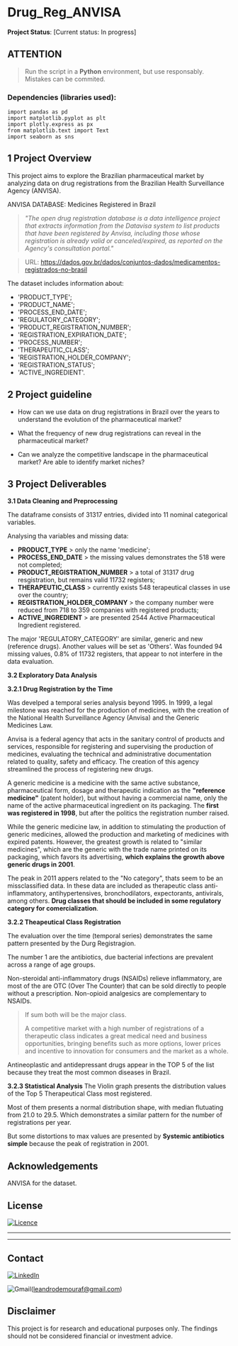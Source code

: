 # Drug_Reg_ANVISA
**Project Status**: [Current status: In progress]

## **ATTENTION**
> Run the script in a **Python** environment, but use responsably. Mistakes can be commited.
  ### Dependencies (libraries used):
    import pandas as pd
    import matplotlib.pyplot as plt
    import plotly.express as px
    from matplotlib.text import Text
    import seaborn as sns

  
## 1 Project Overview

This project aims to explore the Brazilian pharmaceutical market by analyzing data on drug registrations from the Brazilian Health Surveillance Agency (ANVISA).

ANVISA DATABASE: Medicines Registered in Brazil

> _"The open drug registration database is a data intelligence project that extracts information from the Datavisa system to list products that have been registered by Anvisa, including those whose registration is already valid or canceled/expired, as reported on the Agency's consultation portal."_

> URL: https://dados.gov.br/dados/conjuntos-dados/medicamentos-registrados-no-brasil

The dataset includes information about:
- 'PRODUCT_TYPE';
- 'PRODUCT_NAME';
- 'PROCESS_END_DATE';
- 'REGULATORY_CATEGORY';
- 'PRODUCT_REGISTRATION_NUMBER';
- 'REGISTRATION_EXPIRATION_DATE';
- 'PROCESS_NUMBER';
- 'THERAPEUTIC_CLASS';
- 'REGISTRATION_HOLDER_COMPANY';
- 'REGISTRATION_STATUS';
- 'ACTIVE_INGREDIENT'.

## 2 Project guideline

- How can we use data on drug registrations in Brazil over the years to understand the evolution of the pharmaceutical market?
  
- What the frequency of new drug registrations can reveal in the pharmaceutical market?

- Can we analyze the competitive landscape in the pharmaceutical market? Are able to identify market niches?

## 3 Project Deliverables

**3.1 Data Cleaning and Preprocessing**

The dataframe consists of 31317 entries, divided into 11 nominal categorical variables.

Analysing tha variables and missing data:
- **PRODUCT_TYPE** > only the name 'medicine';
- **PROCESS_END_DATE** > the missing values demonstrates the 518 were not completed;
- **PRODUCT_REGISTRATION_NUMBER** > a total of 31317 drug resgistration, but remains valid 11732 registers;
- **THERAPEUTIC_CLASS** > currently exists 548 terapeutical classes in use over the country;
- **REGISTRATION_HOLDER_COMPANY** > the company number were reduced from 718 to 359 companies with registered products;
- **ACTIVE_INGREDIENT** > are presented 2544 Active Pharmaceutical Ingredient registered.

The major 'REGULATORY_CATEGORY' are similar, generic and new (reference drugs). Another values will be set as 'Others'. Was founded 94 missing values, 0.8% of 11732 registers, that appear to not interfere in the data evaluation.

**3.2 Exploratory Data Analysis**

**3.2.1 Drug Registration by the Time**

Was develped a temporal series analysis beyond 1995. In 1999, a legal milestone was reached for the production of medicines, with the creation of the National Health Surveillance Agency (Anvisa) and the Generic Medicines Law.

Anvisa is a federal agency that acts in the sanitary control of products and services, responsible for registering and supervising the production of medicines, evaluating the technical and administrative documentation related to quality, safety and efficacy. The creation of this agency streamlined the process of registering new drugs.

A generic medicine is a medicine with the same active substance, pharmaceutical form, dosage and therapeutic indication as the **"reference medicine"** (patent holder), but without having a commercial name, only the name of the active pharmaceutical ingredient on its packaging. The **first was registered in 1998**, but after the politics the registration number raised.

While the generic medicine law, in addition to stimulating the production of generic medicines, allowed the production and marketing of medicines with expired patents. However, the greatest growth is related to "similar medicines", which are the generic with the trade name printed on its packaging, which favors its advertising, **which explains the growth above generic drugs in 2001**.

The peak in 2011 appers related to the "No category", thats seem to be an missclassified data. In these data are included as therapeutic class  anti-inflammatory, antihypertensives, bronchodilators, expectorants, antivirals, among others. **Drug classes that should be included in some regulatory category for comercialization**.

**3.2.2 Theapeutical Class Registration**

The evaluation over the time (temporal series) demonstrates the same pattern presented by the Durg Registragion. 

The number 1 are the antibiotics, due bacterial infections are prevalent across a range of age groups. 

Non-steroidal anti-inflammatory drugs (NSAIDs) relieve inflammatory, are most of the are OTC (Over The Counter) that can be sold directly to people without a prescription. Non-opioid analgesics are complementary to NSAIDs.
> If sum both will be the major class.
> 
> A competitive market with a high number of registrations of a therapeutic class indicates a great medical need and business opportunities, bringing benefits such as more options, lower prices and incentive to innovation for consumers and the market as a whole.

Antineoplastic and antidepressant drugs appear in the TOP 5 of the list because they treat the most common diseases in Brazil.

**3.2.3 Statistical Analysis**
The Violin graph presents the distribution values of the Top 5 Therapeutical Class most registered.

Most of them presents a normal distribution shape, with median flutuating from 21.0 to 29.5. Which demonstrates a similar pattern for the number of registrations per year.

But some distortions to max values are presented by  **Systemic antibiotics simple** because the peak of registration in 2001.

## Acknowledgements

ANVISA for the dataset.

## License

[![Licence](https://img.shields.io/github/license/Ileriayo/markdown-badges?style=for-the-badge)](./LICENSE)
<hr>
<hr>

## Contact

[![LinkedIn](https://img.shields.io/badge/linkedin-%230077B5.svg?style=for-the-badge&logo=linkedin&logoColor=white)](https://www.linkedin.com/in/leandrodmf/)

![Gmail](https://img.shields.io/badge/Gmail-D14836?style=for-the-badge&logo=gmail&logoColor=white)(leandrodemouraf@gmail.com)

## Disclaimer

This project is for research and educational purposes only. The findings should not be considered financial or investment advice.
